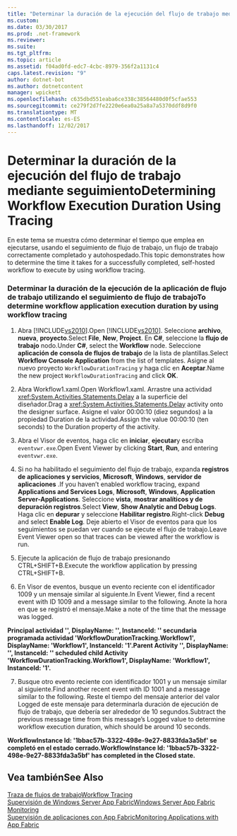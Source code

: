 ```yaml
---
title: "Determinar la duración de la ejecución del flujo de trabajo mediante seguimiento"
ms.custom: 
ms.date: 03/30/2017
ms.prod: .net-framework
ms.reviewer: 
ms.suite: 
ms.tgt_pltfrm: 
ms.topic: article
ms.assetid: f04ad0fd-edc7-4cbc-8979-356f2a1131c4
caps.latest.revision: "9"
author: dotnet-bot
ms.author: dotnetcontent
manager: wpickett
ms.openlocfilehash: c635dbd551eaba6ce338c38564480d0f5cfae553
ms.sourcegitcommit: ce279f2d7fe2220e6ea0a25a8a7a5370ddf8d9f0
ms.translationtype: MT
ms.contentlocale: es-ES
ms.lasthandoff: 12/02/2017
---
```

# <a name="determining-workflow-execution-duration-using-tracing"></a><span data-ttu-id="893c7-102">Determinar la duración de la ejecución del flujo de trabajo mediante seguimiento</span><span class="sxs-lookup"><span data-stu-id="893c7-102">Determining Workflow Execution Duration Using Tracing</span></span>
<span data-ttu-id="893c7-103">En este tema se muestra cómo determinar el tiempo que emplea en ejecutarse, usando el seguimiento de flujo de trabajo, un flujo de trabajo correctamente completado y autohospedado.</span><span class="sxs-lookup"><span data-stu-id="893c7-103">This topic demonstrates how to determine the time it takes for a successfully completed, self-hosted workflow to execute by using workflow tracing.</span></span>  
  
### <a name="to-determine-workflow-application-execution-duration-by-using-workflow-tracing"></a><span data-ttu-id="893c7-104">Determinar la duración de la ejecución de la aplicación de flujo de trabajo utilizando el seguimiento de flujo de trabajo</span><span class="sxs-lookup"><span data-stu-id="893c7-104">To determine workflow application execution duration by using workflow tracing</span></span>  
  
1.  <span data-ttu-id="893c7-105">Abra [!INCLUDE[vs2010](../../../includes/vs2010-md.md)].</span><span class="sxs-lookup"><span data-stu-id="893c7-105">Open [!INCLUDE[vs2010](../../../includes/vs2010-md.md)].</span></span>  <span data-ttu-id="893c7-106">Seleccione **archivo**, **nueva**, **proyecto**.</span><span class="sxs-lookup"><span data-stu-id="893c7-106">Select **File**, **New**, **Project**.</span></span>  <span data-ttu-id="893c7-107">En **C#**, seleccione la **flujo de trabajo** nodo.</span><span class="sxs-lookup"><span data-stu-id="893c7-107">Under **C#**, select the **Workflow** node.</span></span>  <span data-ttu-id="893c7-108">Seleccione **aplicación de consola de flujos de trabajo** de la lista de plantillas.</span><span class="sxs-lookup"><span data-stu-id="893c7-108">Select **Workflow Console Application** from the list of templates.</span></span>  <span data-ttu-id="893c7-109">Asigne al nuevo proyecto `WorkflowDurationTracing` y haga clic en **Aceptar**.</span><span class="sxs-lookup"><span data-stu-id="893c7-109">Name the new project `WorkflowDurationTracing` and click **OK**.</span></span>  
  
2.  <span data-ttu-id="893c7-110">Abra Workflow1.xaml.</span><span class="sxs-lookup"><span data-stu-id="893c7-110">Open Workflow1.xaml.</span></span>  <span data-ttu-id="893c7-111">Arrastre una actividad <xref:System.Activities.Statements.Delay> a la superficie del diseñador.</span><span class="sxs-lookup"><span data-stu-id="893c7-111">Drag a <xref:System.Activities.Statements.Delay> activity onto the designer surface.</span></span> <span data-ttu-id="893c7-112">Asigne el valor 00:00:10 (diez segundos) a la propiedad Duration de la actividad.</span><span class="sxs-lookup"><span data-stu-id="893c7-112">Assign the value 00:00:10 (ten seconds) to the Duration property of the activity.</span></span>  
  
3.  <span data-ttu-id="893c7-113">Abra el Visor de eventos, haga clic en **iniciar**, **ejecutar**y escriba `eventvwr.exe`.</span><span class="sxs-lookup"><span data-stu-id="893c7-113">Open Event Viewer by clicking **Start**, **Run**, and entering `eventvwr.exe`.</span></span>  
  
4.  <span data-ttu-id="893c7-114">Si no ha habilitado el seguimiento del flujo de trabajo, expanda **registros de aplicaciones y servicios**, **Microsoft**, **Windows**, **servidor de aplicaciones** .</span><span class="sxs-lookup"><span data-stu-id="893c7-114">If you haven’t enabled workflow tracing, expand **Applications and Services Logs**, **Microsoft**, **Windows**, **Application Server-Applications**.</span></span> <span data-ttu-id="893c7-115">Seleccione **vista**, **mostrar analíticos y de depuración registros**.</span><span class="sxs-lookup"><span data-stu-id="893c7-115">Select **View**, **Show Analytic and Debug Logs**.</span></span> <span data-ttu-id="893c7-116">Haga clic en **depurar** y seleccione **Habilitar registro**.</span><span class="sxs-lookup"><span data-stu-id="893c7-116">Right-click **Debug** and select **Enable Log**.</span></span> <span data-ttu-id="893c7-117">Deje abierto el Visor de eventos para que los seguimientos se puedan ver cuando se ejecute el flujo de trabajo.</span><span class="sxs-lookup"><span data-stu-id="893c7-117">Leave Event Viewer open so that traces can be viewed after the workflow is run.</span></span>  
  
5.  <span data-ttu-id="893c7-118">Ejecute la aplicación de flujo de trabajo presionando CTRL+SHIFT+B.</span><span class="sxs-lookup"><span data-stu-id="893c7-118">Execute the workflow application by pressing CTRL+SHIFT+B.</span></span>  
  
6.  <span data-ttu-id="893c7-119">En Visor de eventos, busque un evento reciente con el identificador 1009 y un mensaje similar al siguiente.</span><span class="sxs-lookup"><span data-stu-id="893c7-119">In Event Viewer, find a recent event with ID 1009 and a message similar to the following.</span></span> <span data-ttu-id="893c7-120">Anote la hora en que se registró el mensaje.</span><span class="sxs-lookup"><span data-stu-id="893c7-120">Make a note of the time that the message was logged.</span></span>  
  
 <span data-ttu-id="893c7-121">**Principal actividad '', DisplayName: '', InstanceId: '' secundaria programada actividad 'WorkflowDurationTracking.Workflow1', DisplayName: 'Workflow1', InstanceId: '1'.**</span><span class="sxs-lookup"><span data-stu-id="893c7-121">**Parent Activity '', DisplayName: '', InstanceId: '' scheduled child Activity 'WorkflowDurationTracking.Workflow1', DisplayName: 'Workflow1', InstanceId: '1'.**</span></span>  
  
7.  <span data-ttu-id="893c7-122">Busque otro evento reciente con identificador 1001 y un mensaje similar al siguiente.</span><span class="sxs-lookup"><span data-stu-id="893c7-122">Find another recent event with ID 1001 and a message similar to the following.</span></span>  <span data-ttu-id="893c7-123">Reste el tiempo del mensaje anterior del valor Logged de este mensaje para determinarla duración de ejecución de flujo de trabajo, que debería ser alrededor de 10 segundos.</span><span class="sxs-lookup"><span data-stu-id="893c7-123">Subtract the previous message time from this message’s Logged value to determine workflow execution duration, which should be around 10 seconds.</span></span>  
  
 <span data-ttu-id="893c7-124">**WorkflowInstance Id: '1bbac57b-3322-498e-9e27-8833fda3a5bf' se completó en el estado cerrado.**</span><span class="sxs-lookup"><span data-stu-id="893c7-124">**WorkflowInstance Id: '1bbac57b-3322-498e-9e27-8833fda3a5bf' has completed in the Closed state.**</span></span>  
  
## <a name="see-also"></a><span data-ttu-id="893c7-125">Vea también</span><span class="sxs-lookup"><span data-stu-id="893c7-125">See Also</span></span>  
 [<span data-ttu-id="893c7-126">Traza de flujos de trabajo</span><span class="sxs-lookup"><span data-stu-id="893c7-126">Workflow Tracing</span></span>](../../../docs/framework/windows-workflow-foundation/workflow-tracing.md)  
 [<span data-ttu-id="893c7-127">Supervisión de Windows Server App Fabric</span><span class="sxs-lookup"><span data-stu-id="893c7-127">Windows Server App Fabric Monitoring</span></span>](http://go.microsoft.com/fwlink/?LinkId=201273)  
 [<span data-ttu-id="893c7-128">Supervisión de aplicaciones con App Fabric</span><span class="sxs-lookup"><span data-stu-id="893c7-128">Monitoring Applications with App Fabric</span></span>](http://go.microsoft.com/fwlink/?LinkId=201275)
